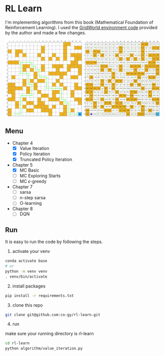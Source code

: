 # RL Learn

I'm implementing algorithms from this book (Mathematical Foundation of Reinforcement Learning). I used the [GridWorld environment code](https://github.com/MathFoundationRL/Book-Mathematical-Foundation-of-Reinforcement-Learning) provided by the author and made a few changes.

![result](https://github.com/co-gy/rl-learn/blob/main/assets/combine.png)
## Menu

- Chapter 4
  - [x] Value Iteration
  - [x] Policy Iteration
  - [x] Truncated Policy Iteration
- Chapter 5
  - [x] MC Basic
  - [ ] MC Exploring Starts
  - [ ] MC $\epsilon$-greedy
- Chapter 7
  - [ ] sarsa
  - [ ] n-step sarsa
  - [ ] O-learning
- Chapter 8
  - [ ] DQN

## Run

It is easy to run the code by following the steps.

1. activate your venv
```zsh
conda activate base
# or
python -m venv venv
. venv/bin/activate
```

2. install packages
```zsh
pip install -r requirements.txt
```

3. clone this repo
```zsh
git clone git@github.com:co-gy/rl-learn.git
```
4. run

make sure your running directory is rl-learn
```zsh
cd rl-learn
python algorithm/value_iteration.py
```
